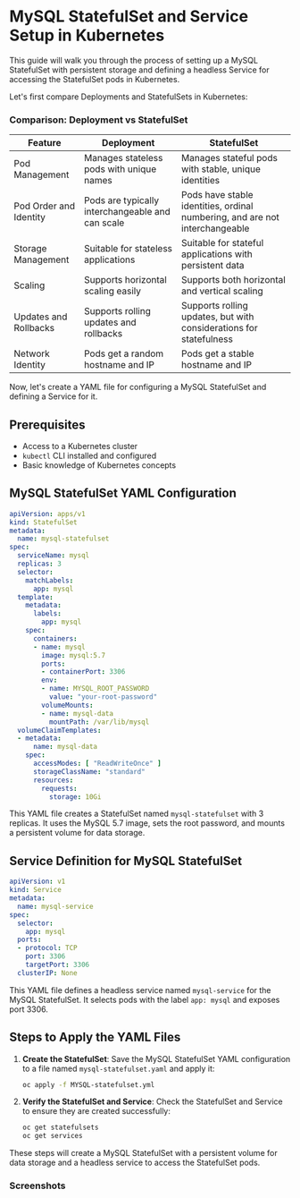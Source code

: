 # MySQL StatefulSet and Service Setup in Kubernetes

This guide will walk you through the process of setting up a MySQL StatefulSet with persistent storage and defining a headless Service for accessing the StatefulSet pods in Kubernetes.

Let's first compare Deployments and StatefulSets in Kubernetes:

### Comparison: Deployment vs StatefulSet

| Feature                 | Deployment                                       | StatefulSet                                              |
|-------------------------|--------------------------------------------------|----------------------------------------------------------|
| Pod Management          | Manages stateless pods with unique names         | Manages stateful pods with stable, unique identities     |
| Pod Order and Identity  | Pods are typically interchangeable and can scale | Pods have stable identities, ordinal numbering, and are not interchangeable |
| Storage Management      | Suitable for stateless applications              | Suitable for stateful applications with persistent data  |
| Scaling                 | Supports horizontal scaling easily               | Supports both horizontal and vertical scaling            |
| Updates and Rollbacks   | Supports rolling updates and rollbacks           | Supports rolling updates, but with considerations for statefulness |
| Network Identity        | Pods get a random hostname and IP                | Pods get a stable hostname and IP                       |

Now, let's create a YAML file for configuring a MySQL StatefulSet and defining a Service for it.

## Prerequisites

- Access to a Kubernetes cluster
- `kubectl` CLI installed and configured
- Basic knowledge of Kubernetes concepts

## MySQL StatefulSet YAML Configuration

```yaml
apiVersion: apps/v1
kind: StatefulSet
metadata:
  name: mysql-statefulset
spec:
  serviceName: mysql
  replicas: 3
  selector:
    matchLabels:
      app: mysql
  template:
    metadata:
      labels:
        app: mysql
    spec:
      containers:
      - name: mysql
        image: mysql:5.7
        ports:
        - containerPort: 3306
        env:
        - name: MYSQL_ROOT_PASSWORD
          value: "your-root-password"
        volumeMounts:
        - name: mysql-data
          mountPath: /var/lib/mysql
  volumeClaimTemplates:
  - metadata:
      name: mysql-data
    spec:
      accessModes: [ "ReadWriteOnce" ]
      storageClassName: "standard"
      resources:
        requests:
          storage: 10Gi
```

This YAML file creates a StatefulSet named `mysql-statefulset` with 3 replicas. It uses the MySQL 5.7 image, sets the root password, and mounts a persistent volume for data storage.

## Service Definition for MySQL StatefulSet

```yaml
apiVersion: v1
kind: Service
metadata:
  name: mysql-service
spec:
  selector:
    app: mysql
  ports:
  - protocol: TCP
    port: 3306
    targetPort: 3306
  clusterIP: None
```

This YAML file defines a headless service named `mysql-service` for the MySQL StatefulSet. It selects pods with the label `app: mysql` and exposes port 3306.

## Steps to Apply the YAML Files

1. **Create the StatefulSet**:
   Save the MySQL StatefulSet YAML configuration to a file named `mysql-statefulset.yaml` and apply it:
   ```sh
   oc apply -f MYSQL-statefulset.yml
   ```

2. **Verify the StatefulSet and Service**:
   Check the StatefulSet and Service to ensure they are created successfully:
   ```sh
   oc get statefulsets
   oc get services
   ```

These steps will create a MySQL StatefulSet with a persistent volume for data storage and a headless service to access the StatefulSet pods.

### Screenshots


